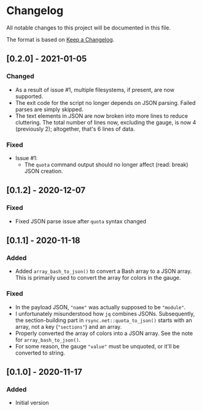 # Changelog
All notable changes to this project will be documented in this file.

The format is based on [Keep a Changelog](https://keepachangelog.com/en/1.0.0/).

## [0.2.0] - 2021-01-05
### Changed
- As a result of issue #1, multiple filesystems, if present, are now supported.
- The exit code for the script no longer depends on JSON parsing. Failed parses are simply skipped.
- The text elements in JSON are now broken into more lines to reduce cluttering. The total number of lines now, excluding the gauge, is now 4 (previously 2); altogether, that's 6 lines of data.

### Fixed
- Issue #1:
    - The `quota` command output should no longer affect (read: break) JSON creation.

## [0.1.2] - 2020-12-07
### Fixed
- Fixed JSON parse issue after `quota` syntax changed

## [0.1.1] - 2020-11-18
### Added
- Added `array_bash_to_json()` to convert a Bash array to a JSON array. This is primarily used to convert the array for colors in the gauge.

### Fixed
- In the payload JSON, `"name"` was actually supposed to be `"module"`.
- I unfortunately misunderstood how `jq` combines JSONs. Subsequently, the section-building part in `rsync.net::quota_to_json()` starts with an array, not a key (`"sections"`) and an array.
- Properly converted the array of colors into a JSON array. See the note for `array_bash_to_json()`.
- For some reason, the gauge `"value"` must be unquoted, or it'll be converted to string.

## [0.1.0] - 2020-11-17
### Added
- Initial version

